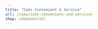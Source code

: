 ```yaml
---
title: "Sims Convenient & Service"
url: /sims/sims-convenient-und-service/
shop: Lebensmittel
---
```

